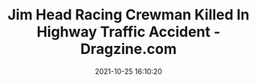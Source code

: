 ---
"title": "Jim Head Racing Crewman Killed In Highway Traffic Accident - Dragzine.com"
"date": "2021-10-25 16:10:20"
"feed_name": "GOOGLENEWSCONSTRUCTION"
"feed_website": "https://news.google.com/search?q=construction%2Bincident&hl=en-US&gl=US&ceid=US:en"
"feed_rss": "https://news.google.com/rss/search?q=construction%2Bincident&hl=en-US&gl=US&ceid=US:en"
"link": "https://www.dragzine.com/news/jim-head-racing-crewman-killed-in-highway-traffic-accident/"
"source": "{'href': 'https://www.dragzine.com', 'title': 'Dragzine.com'}"
"file": "_posts/2021-1-1-24aec2a1a85f8d3f3db0f30367eac15461a6bc2b.md"
"accident": "1"
"drilling": "1"
"dead": "1"
"injured": "0"
"arrested": "0"
"place": "jim head"
"where": "road site"
"causes": "crash"
"place_uri": "unknown place"
---